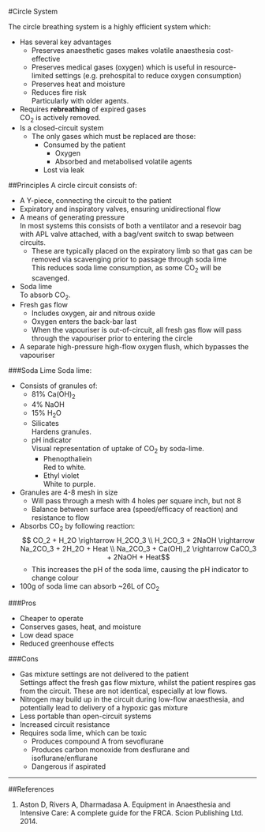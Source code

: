#Circle System

The circle breathing system is a highly efficient system which:
* Has several key advantages
    * Preserves anaesthetic gases makes volatile anaesthesia cost-effective
    * Preserves medical gases (oxygen) which is useful in resource-limited settings (e.g. prehospital to reduce oxygen consumption)
    * Preserves heat and moisture
    * Reduces fire risk  
    Particularly with older agents.
* Requires **rebreathing** of expired gases  
CO<sub>2</sub> is actively removed.
* Is a closed-circuit system
    * The only gases which must be replaced are those:
        * Consumed by the patient
            * Oxygen
            * Absorbed and metabolised volatile agents
        * Lost via leak
        

##Principles
A circle circuit consists of:
* A Y-piece, connecting the circuit to the patient
* Expiratory and inspiratory valves, ensuring unidirectional flow
* A means of generating pressure  
In most systems this consists of both a ventilator and a resevoir bag with APL valve attached, with a bag/vent switch to swap between circuits.
    * These are typically placed on the expiratory limb so that gas can be removed via scavenging prior to passage through soda lime  
    This reduces soda lime consumption, as some CO<sub>2</sub> will be scavenged.
* Soda lime  
To absorb CO<sub>2</sub>.
* Fresh gas flow  
    * Includes oxygen, air and nitrous oxide
    * Oxygen enters the back-bar last
    * When the vapouriser is out-of-circuit, all fresh gas flow will pass through the vapouriser prior to entering the circle
* A separate high-pressure high-flow oxygen flush, which bypasses the vapouriser

###Soda Lime
Soda lime:
* Consists of granules of:
    * 81% Ca(OH)<sub>2</sub>
    * 4% NaOH
    * 15% H<sub>2</sub>O
    * Silicates  
    Hardens granules.
    * pH indicator  
    Visual representation of uptake of CO<sub>2</sub> by soda-lime.
        * Phenopthaliein  
        Red to white.
        * Ethyl violet  
        White to purple.
* Granules are 4-8 mesh in size
    * Will pass through a mesh with 4 holes per square inch, but not 8
    * Balance between surface area (speed/efficacy of reaction) and resistance to flow
* Absorbs CO<sub>2</sub> by following reaction:  
    $$ CO_2 + H_2O \rightarrow H_2CO_3 \\  
    H_2CO_3 + 2NaOH \rightarrow Na_2CO_3 + 2H_2O + Heat \\
    Na_2CO_3 + Ca(OH)_2 \rightarrow CaCO_3 + 2NaOH + Heat$$
    * This increases the pH of the soda lime, causing the pH indicator to change colour
* 100g of soda lime can absorb ~26L of CO<sub>2</sub>

###Pros
* Cheaper to operate
* Conserves gases, heat, and moisture
* Low dead space
* Reduced greenhouse effects


###Cons
* Gas mixture settings are not delivered to the patient  
Settings affect the fresh gas flow mixture, whilst the patient respires gas from the circuit. These are not identical, especially at low flows.
* Nitrogen may build up in the circuit during low-flow anaesthesia, and potentially lead to delivery of a hypoxic gas mixture
* Less portable than open-circuit systems
* Increased circuit resistance
* Requires soda lime, which can be toxic
    * Produces compound A from sevoflurane
    * Produces carbon monoxide from desflurane and isoflurane/enflurane
    * Dangerous if aspirated
    
---

##References
1. Aston D, Rivers A, Dharmadasa A. Equipment in Anaesthesia and Intensive Care: A complete guide for the FRCA. Scion Publishing Ltd. 2014.